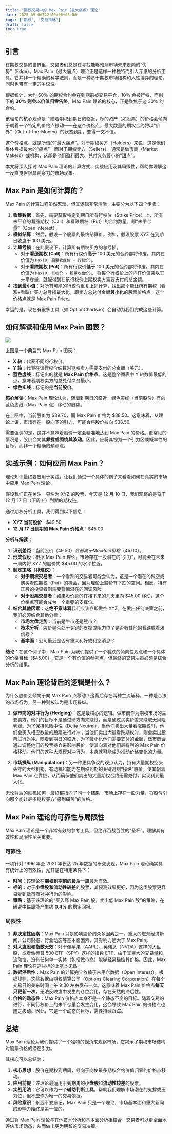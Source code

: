 ```yaml
---
title: "期权交易中的 Max Pain（最大痛点）理论"
date: 2025-09-06T22:00:00+08:00
tags: ["期权", "交易策略"]
draft: false
toc: true
---
```


## 引言

在期权交易的世界里，交易者们总是在寻找能够预测市场未来走向的“优势”（Edge）。Max Pain（最大痛点）理论正是这样一种独特而引人深思的分析工具。它并非一个精确的科学法则，而是一种基于期权市场结构和人性博弈的理论，同时也带有一定的争议性。

根据统计，大约 60% 的期权合约会在到期前被交易平仓，10% 会被行权，而剩下的 **30% 则会以价值归零告终**。Max Pain 理论的核心，正是聚焦于这 30% 的合约。

该理论的核心观点是：随着期权到期日的临近，标的资产（如股票）的价格会倾向于朝着一个特定的价格点移动——在这个价格点，最大数量的期权合约将以“价外”（Out-of-the-Money）的状态到期，变得一文不值。

这个价格点，就是所谓的“最大痛点”。对于期权买方（Holders）来说，这是他们集体亏损最大的“痛点”；而对于期权卖方（Sellers），通常是做市商（Market Makers）或机构，这却是他们盈利最大、兑付义务最小的“甜点”。

本文将深入探讨 Max Pain 理论的计算方式、实战应用及其局限性，帮助你理解这一反直觉但极具洞察力的市场现象。

<!--more-->

## Max Pain 是如何计算的？

Max Pain 的计算过程虽然繁琐，但其逻辑非常清晰，主要分为以下四个步骤：

1.  **收集数据**：首先，需要获取特定到期日所有行权价（Strike Price）上，所有未平仓的看涨期权（Call）和看跌期权（Put）的合约数量，即“未平仓量”（Open Interest）。
2.  **模拟结算**：然后，假设一个股票的最终结算价。例如，假设股票 XYZ 在到期日收盘于 100 美元。
3.  **计算亏损**：在此假设下，计算所有期权买方的总亏损。
    *   对于**看涨期权 (Call)**：所有行权价**高于** 100 美元的合约都将作废。其内在价值为 `Max(0, 股票收盘价 - 行权价)`。
    *   对于**看跌期权 (Put)**：所有行权价**低于** 100 美元的合约都将作废。其内在价值为 `Max(0, 行权价 - 股票收盘价)`。
    将每个行权价上的内在价值乘以其未平仓量，就能得到在该行权价上期权卖方需要支付的总金额。
4.  **找到最小值**：对所有可能的行权价重复上述计算，找出那个能让所有期权（看涨+看跌）买方总亏损最大化，即卖方总兑付金额**最小化**的股票价格点。这个价格点就是 Max Pain Price。

幸运的是，现在有很多工具（如 OptionCharts.io）会自动为我们完成这些计算。

## 如何解读和使用 Max Pain 图表？

![](https://img.forecho.com/uiFVjl.png)

上图是一个典型的 Max Pain 图表：

-   **X 轴**：代表不同的行权价。
-   **Y 轴**：代表在该行权价结算时期权卖方需要支付的总金额（美元）。
-   **蓝色虚线**：标记出的就是 **Max Pain 价格点**。这是整个图表中 Y 轴数值最低的点，意味着期权卖方的总兑付义务最小。
-   **绿色实线**：标记的是**当前股价**。

**核心解读**：Max Pain 理论认为，随着到期日的临近，绿色实线（当前股价）有向蓝色虚线（Max Pain 点）移动的趋势。

在上图中，当前股价为 $39.70，而 Max Pain 价格为 $38.50。这意味着，从理论上讲，市场存在一股向下的引力，可能会将股价拉向 $38.50。

需要强调的是，这并不意味着股价一定会精准地达到 Max Pain 的价格。更常见的情况是，股价会向其**靠拢或围绕其波动**。因此，应将其视为一个引力区或概率性的目标，而非一个精确的预测点。

## 实战示例：如何应用 Max Pain？

理论知识最终要应用于实践。让我们通过一个具体的例子来看看如何在真实的市场中应用 Max Pain 理论。

假设我们正在关注一只名为 XYZ 的股票，今天是 12 月 10 日，我们观察的是将于 12 月 17 日（下周五）到期的期权链。

通过期权分析工具，我们得到以下信息：
-   **XYZ 当前股价**：$49.50
-   **12 月 17 日到期的 Max Pain 价格点**：$45.00

**分析与解读：**

1.  **识别差距**：当前股价（$49.50）显著高于 Max Pain 价格（$45.00）。
2.  **形成假设**：根据 Max Pain 理论，市场存在一股潜在的“引力”，可能会在未来一周内将 XYZ 的股价向 $45.00 的水平拉近。
3.  **制定策略（非建议）**：
    *   **对于期权交易者**：一个看跌的交易者可能会认为，这是一个潜在的做空或购买看跌期权（Put）的机会，因为理论上股价有下跌的空间。相反，持有正股的投资者则需要警惕潜在的回调风险。
    *   **对于股票交易者**：如果股价真的在接下来的几天里向 $45.00 移动，这个价格点可能会成为一个重要的支撑位。
4.  **结合其他因素**：这**绝不意味着**我们应该立即做空 XYZ。在做出任何决策之前，我们必须结合其他分析：
    *   **市场大盘走势**：当前是牛市还是熊市？
    *   **技术分析**：股价是否处于关键的支撑或阻力位？是否有其他的看跌或看涨信号？
    *   **基本面**：公司最近是否有重大利好或利空消息？

**结论**：在这个例子中，Max Pain 为我们提供了一个看跌的倾向性观点和一个具体的价格目标（$45.00）。它是一个有价值的参考点，但最终的交易决策必须是综合分析的结果。

## Max Pain 理论背后的逻辑是什么？

为什么股价会倾向于向 Max Pain 点移动？这背后存在两种主流解释，一种是合法的市场行为，另一种则被认为是市场操纵。

1.  **做市商的对冲行为 (Hedging)**：这是最核心的逻辑。做市商作为期权市场的主要卖方，他们的目标不是通过赌方向来赚钱，而是通过买卖价差来赚取无风险利润。为了保持风险中性（Delta Neutral），当他们卖出大量看涨期权时，他们会买入相应数量的股票进行对冲；当他们卖出大量看跌期权时，则会卖出股票进行对冲。随着到期日的临近，为了最小化他们需要支付的金额，做市商会通过调整他们的股票持仓来影响股价，使其向着对他们最有利的 Max Pain 价格移动。他们的这种大规模对冲行为，本身就可能成为推动价格变化的力量。

2.  **市场操纵 (Manipulation)**：另一种更具争议的观点认为，持有大量期权空头头寸的大型机构，有动机和能力在期权到期的关键时刻“操纵”股价，使其朝着 Max Pain 点靠拢，从而确保他们卖出的大量期权合约无需兑付，实现利润最大化。

无论背后的动机如何，最终都指向了同一个结果：市场上存在一股力量，将股价引向那个能让最多期权买方“感到痛苦”的价格。

## Max Pain 理论的可靠性与局限性

Max Pain 理论是一个非常有效的参考工具，但绝非百战百胜的“圣杯”。理解其有效性和局限性至关重要。

### 可靠性

一项针对 1996 年至 2021 年长达 25 年数据的研究发现，Max Pain 理论确实具有统计上的有效性，尤其是在特定条件下：

-   **时间**：该理论在**期权到期前的最后一周**最为有效。
-   **标的**：对于**小盘股和流动性较差**的股票，其预测效果更好，因为这类股票更容易受到做市商对冲行为的影响。
-   **策略**：基于该理论的“买入高 Max Pain 股，卖出低 Max Pain 股”的策略，在研究中每周能产生约 **0.4%** 的稳定回报。

### 局限性

1.  **非决定性因素**：Max Pain 只是影响股价的众多因素之一。重大的宏观经济新闻、公司财报、行业动态等基本面因素，其影响力远大于 Max Pain。
2.  **对大盘股和指数无效**：对于像苹果（AAPL）、英伟达（NVDA）这样的大盘股，或者像标普 500 ETF（SPY）这样的指数 ETF，由于其巨大的交易量和流动性，没有任何单一实体（包括做市商）能够轻易操控其价格。因此，Max Pain 理论在这些标的上基本无效。
3.  **数据滞后性**：Max Pain 的计算完全依赖于未平仓数据（Open Interest）。根据规则，这些数据由期权清算公司（Options Clearing Corporation）在每个交易日的美东时间上午 9:30 左右发布一次。这意味着 Max Pain 价格点**每天只更新一次**，无法反映盘中发生的仓位变化，存在天然的滞后性。
4.  **价格的动态性**：Max Pain 价格点本身不是一个静态不变的目标。随着交易的进行，不同行权价上的未平仓量会发生变化，这会导致 Max Pain 的价格点也随之移动。因此，它是一个动态的目标，需要持续跟踪。

## 总结

Max Pain 理论为我们提供了一个独特的视角来观察市场，它揭示了期权市场结构对股票价格的潜在引力。

其核心可以总结为：

1.  **核心思想**：股价在期权到期周，倾向于向使最多期权合约价值归零的价格点移动。
2.  **应用前提**：该理论最适用于**到期周**的**小盘股**和**流动性较差**的股票。
3.  **实战用法**：它可以作为一个**辅助判断工具**，帮助我们理解市场潜在的支撑或压力位，但不应作为唯一的交易依据。
4.  **风险意识**：永远不要忘记，Max Pain 只是一个理论，市场基本面和重大新闻的影响力始终是第一位的。

通过将 Max Pain 理论与其他技术分析和基本面分析相结合，交易者可以更全面地评估市场动态，从而做出更为明智的交易决策。
